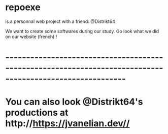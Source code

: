 # repoexe
is a personnal web project with a friend: @Distrikt64

We want to create some softwares during our study. Go look what we did on our website (french) !
# 
# --------------------------------------------------------------------------------------------------------- #
# You can also look @Distrikt64's productions at http://https://jvanelian.dev//

